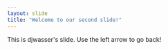 ```yaml
---
layout: slide
title: "Welcome to our second slide!"
---
```

This is djwasser's slide.
Use the left arrow to go back!
